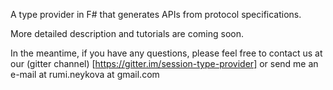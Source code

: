 
A type provider in F# that generates APIs from protocol specifications.

More detailed description and tutorials are coming soon. 

In the meantime, if you have any questions, please feel free to contact us at our (gitter channel) 
[https://gitter.im/session-type-provider] or send me an e-mail at rumi.neykova at gmail.com  
